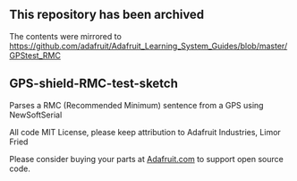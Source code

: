 ## This repository has been archived

The contents were mirrored to https://github.com/adafruit/Adafruit_Learning_System_Guides/blob/master/GPStest_RMC

## GPS-shield-RMC-test-sketch
Parses a RMC (Recommended Minimum) sentence from a GPS using NewSoftSerial

All code MIT License, please keep attribution to Adafruit Industries, Limor Fried

Please consider buying your parts at [Adafruit.com](https://www.adafruit.com) to support open source code.
